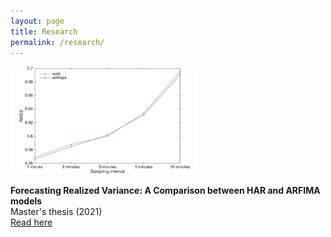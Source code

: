 ```yaml
---
layout: page
title: Research
permalink: /research/
---
```

<img src="https://github.com/ajda-marjanovic/ajda-marjanovic.github.io/blob/7606e0cc668004d7dfd1fd122b12a6edc5f2d968/images/intervals.png" width="300">  

**Forecasting Realized Variance: A Comparison between HAR and ARFIMA models**   
Master's thesis (2021)    
[Read here](http://www.cek.ef.uni-lj.si/magister/marjanovic4166-B.pdf)
